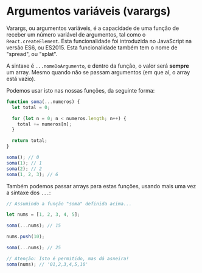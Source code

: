 # Argumentos variáveis (varargs)

Varargs, ou argumentos variáveis, é a capacidade de uma função de receber um número variável de argumentos, tal como o `React.createElement`. Esta funcionalidade foi introduzida no JavaScript na versão ES6, ou ES2015. Esta funcionalidade também tem o nome de "spread", ou "splat".

A sintaxe é `...nomeDoArgumento`, e dentro da função, o valor será **sempre** um array. Mesmo quando não se passam argumentos (em que aí, o array está vazio).

Podemos usar isto nas nossas funções, da seguinte forma:

```javascript
function soma(...numeros) {
  let total = 0;

  for (let n = 0; n < numeros.length; n++) {
    total += numeros[n];
  }

  return total;
}

soma(); // 0
soma(1); // 1
soma(2); // 2
soma(1, 2, 3); // 6
```

Também podemos passar arrays para estas funções, usando mais uma vez a sintaxe dos `...`:

```javascript
// Assumindo a função "soma" definida acima...

let nums = [1, 2, 3, 4, 5];

soma(...nums); // 15

nums.push(10);

soma(...nums); // 25

// Atenção: Isto é permitido, mas dá asneira!
soma(nums); // '01,2,3,4,5,10'
```
